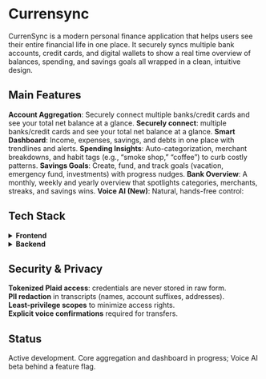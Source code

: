 # Currensync
CurrenSync is a modern personal finance application that helps users see their entire financial life in one place. It securely syncs multiple bank accounts, credit cards, and digital wallets to show a real time overview of balances, spending, and savings goals all wrapped in a clean, intuitive design.

## Main Features ##
**Account Aggregation**: Securely connect multiple banks/credit cards and see your total net balance at a glance.
**Securely connect**: multiple banks/credit cards and see your total net balance at a glance.
**Smart Dashboard**: Income, expenses, savings, and debts in one place with trendlines and alerts.
**Spending Insights**: Auto-categorization, merchant breakdowns, and habit tags (e.g., “smoke shop,” “coffee”) to curb costly patterns.
**Savings Goals**: Create, fund, and track goals (vacation, emergency fund, investments) with progress nudges.
**Bank Overview**: A monthly, weekly and yearly overview that spotlights categories, merchants, streaks, and savings wins.
**Voice AI (New)**: Natural, hands-free control:

## Tech Stack ##
<details>
  <summary><strong> Frontend</strong></summary>
 <p><img src=https://img.shields.io/badge/Next.js-000?logo=nextdotjs&logoColor=white)](https://nextjs.org/>
<img src=https://img.shields.io/badge/React-20232a?logo=react&logoColor=61DAFB)](https://react.dev/>
<img src=https://img.shields.io/badge/TypeScript-3178C6?logo=typescript&logoColor=white)](https://www.typescriptlang.org/>
<img src=https://img.shields.io/badge/Tailwind_CSS-0ea5e9?logo=tailwindcss&logoColor=white)](https://tailwindcss.com/>
<img src=https://img.shields.io/badge/Redux-764ABC?logo=redux&logoColor=white)](https://redux.js.org/>
  </p>
</details>
<details>
<summary><strong>Backend</strong></summary>
<p>
  <img src="https://img.shields.io/badge/Node.js-339933?logo=node.js&logoColor=white" />
  <img src="https://img.shields.io/badge/Express-000000?logo=express&logoColor=white" />
  <img src="https://img.shields.io/badge/Spring_Boot-6DB33F?logo=springboot&logoColor=white" />
  <img src="https://img.shields.io/badge/REST-02569B?logo=postman&logoColor=white" />
  <img src="https://img.shields.io/badge/WebSocket-010101?logo=socketdotio&logoColor=white" />
</p>
</details>

## Security & Privacy ##
 **Tokenized Plaid access**: credentials are never stored in raw form.  
 **PII redaction** in transcripts (names, account suffixes, addresses).  
 **Least-privilege scopes** to minimize access rights.  
 **Explicit voice confirmations** required for transfers.  


## Status ##
Active development. Core aggregation and dashboard in progress; Voice AI beta behind a feature flag.


